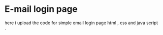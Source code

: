 # E-mail login page
here i upload the  code for simple email login page html , css and java script .
